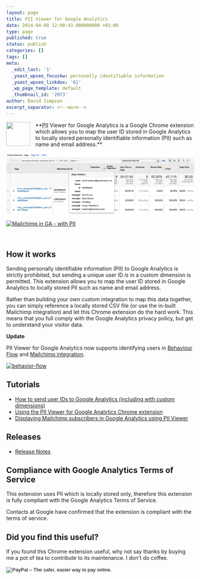 ```yaml
---
layout: page
title: PII Viewer for Google Analytics
date: 2014-04-08 12:00:43.000000000 +01:00
type: page
published: true
status: publish
categories: []
tags: []
meta:
  _edit_last: '1'
  _yoast_wpseo_focuskw: personally identifiable information
  _yoast_wpseo_linkdex: '61'
  _wp_page_template: default
  _thumbnail_id: '2973'
author: David Simpson
excerpt_separator: <!--more-->
---
```

<img src="{{ site.baseurl }}/assets/icon1281.png" width="64" height="64" class="alignleft size-full wp-image-2653" style="float:left; margin: 0 1em 1em 0;" />
**<abbr title="personally identifiable information">PII</abbr> Viewer for Google Analytics is a Google Chrome extension which allows you to map the user ID stored in Google Analytics to locally stored personally identifiable information (PII) such as name and email address.**

[ ![Mailchimp in GA - with PII](/wp-content/uploads/2014/04/Mailchimp-in-GA-with-PII.png) ](/wp-content/uploads/2014/04/Mailchimp-in-GA-with-PII.png)

[<img src="{{ site.baseurl }}/assets/Mailchimp-in-GA-with-PII.png" alt="Mailchimp in GA - with PII" />](/wp-content/uploads/2014/04/Mailchimp-in-GA-with-PII.png)

<p style="text-align: center;"><a target="_blank" title="Add to Google Chrome" href="https://chrome.google.com/webstore/detail/pii-viewer-for-google-ana/kocaompbindpaanpabjeeechkofidmbh"><img src="{{ site.baseurl }}/wp-content/uploads/2014/04/add-to-chrome.png" alt="" /></a></p>

## How it works

Sending personally identifiable information (PII) to Google Analytics is strictly prohibited, but sending a unique user ID <em>is</em> in a custom dimension is permitted. This extension allows you to map the user ID stored in Google Analytics to locally stored PII such as name and email address.

Rather than building your own custom integration to map this data together, you can simply reference a locally stored CSV file (or use the in-built Mailchimp integration) and let this Chrome extension do the hard work. This means that you full comply with the Google Analytics privacy policy, but get to understand your visitor data.

**Update**

PII Viewer for Google Analytics now supports identifying users in [Behaviour Flow](https://support.google.com/analytics/answer/2785577?hl=en) and [Mailchimp integration](http://mailchimp.com/).

<a href="/wp-content/uploads/2014/04/behavior-flow.png"><img src="{{ site.baseurl }}/assets/behavior-flow.png" alt="behavior-flow"  /></a>

## Tutorials

- [How to send user IDs to Google Analytics (including with custom dimensions)](/2014/04/20/tutorial-send-user-ids-google-analytics/)
- [Using the PII Viewer for Google Analytics Chrome extension](/2014/04/22/tutorial-using-pii-viewer-google-analytics-chrome-extension/)
- [Displaying Mailchimp subscribers in Google Analytics using PII Viewer](/2014/09/24/displaying-mailchimp-subscribers-google-analytics/)

## Releases

- [Release Notes](/pii-viewer-for-google-analytics/pii-viewer-for-google-analytics-releases-notes)

## Compliance with Google Analytics Terms of Service

This extension uses PII which is locally stored only, therefore this extension is fully compliant with the Google Analytics Terms of Service.

Contacts at Google have confirmed that the extension is compliant with the terms of service.

<h2 id="donate">Did you find this useful?</h2>

If you found this Chrome extension useful, why not say thanks by buying me a pot of tea to contribute to its maintenance. I don't do coffee.

<form action="https://www.paypal.com/cgi-bin/webscr" method="post" target="_top"><input type="hidden" name="cmd" value="_s-xclick" /><input type="hidden" name="hosted_button_id" value="47SSZXRKTN6FJ" /><input type="image" src="https://www.paypalobjects.com/en_GB/i/btn/btn_donate_SM.gif" border="0" name="submit" alt="PayPal – The safer, easier way to pay online." /><img alt="" border="0" src="{{ site.baseurl }}/assets/pixel.gif" width="1" height="1" /></form>
